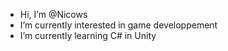 - Hi, I’m @Nicows
- I’m currently interested in game developpement
- I’m currently learning C# in Unity

